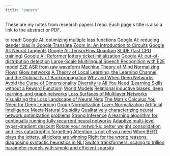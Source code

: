 ```yaml
---
title: "papers"
---
```


These are my notes from research papers I read. Each page's title is also a link to the abstract or PDF.

to read: [Google AI: optimizing multiple loss functions](https://ai.googleblog.com/2020/04/optimizing-multiple-loss-functions-with.html) [Google AI: reducing gender bias in Google Translate](https://ai.googleblog.com/2020/04/a-scalable-approach-to-reducing-gender.html) [Zoom In: An Introduction to Circuits](https://distill.pub/2020/circuits/zoom-in/) [Google AI: Neural Tangents](https://ai.googleblog.com/2020/03/fast-and-easy-infinitely-wide-networks.html) [Google AI: TensorFlow Quantum](https://ai.googleblog.com/2020/03/announcing-tensorflow-quantum-open.html) [SLIDE (fast CPU training)](https://arxiv.org/abs/1903.03129) [Google AI: Reformer](https://ai.googleblog.com/2020/01/reformer-efficient-transformer.html) [lottery ticket initialization](https://arxiv.org/abs/1906.02773) [Google AI: out-of-distribution detection](https://ai.googleblog.com/2019/12/improving-out-of-distribution-detection.html) [Large-Scale Multilingual Speech Recognition with E2E model](https://arxiv.org/abs/1909.05330) [E2E ASR from raw waveform](https://arxiv.org/abs/1806.07098) [Machine Theory of Mind](https://arxiv.org/abs/1802.07740v2) [Normalizing Flows](https://akosiorek.github.io/ml/2018/04/03/norm_flows.html) [Glow networks](https://arxiv.org/abs/1807.03039) [A Theory of Local Learning, the Learning Channel, and the Optimality of Backpropagation](https://arxiv.org/abs/1506.06472) [Why and When Deep Networks Avoid the Curse of Dimensionality](https://arxiv.org/abs/1611.00740) [Diversity is All You Need (Learning Skills without a Reward Function)](https://arxiv.org/abs/1802.06070v6) [World Models](https://arxiv.org/abs/1803.10122v4) [Relational inductive biases, deep learning, and graph networks](https://arxiv.org/abs/1806.01261) [Loss Surfaces of Multilayer Networks](https://arxiv.org/abs/1412.0233) [Visualizing the Loss Landscape of Neural Nets](https://arxiv.org/abs/1712.09913v3) [The Matrix Calculus You Need for Deep Learning](https://arxiv.org/abs/1802.01528v3) [Group Normalization](https://arxiv.org/abs/1803.08494v3) [Layer Normalization](https://arxiv.org/abs/1607.06450) [Artificial Intelligence Meets Natural Stupidity](http://www.cs.yorku.ca/~jarek/courses/ai/F11/naturalstupidity.pdf) [Qualitatively characterizing neural network optimization problems](https://arxiv.org/abs/1412.6544) [Strong Inference](http://knowledgecontext.org/COSMOS/Strong_Inference_(Platt).pdf) [A learning algorithm for continually running fully recurrent neural networks](http://citeseerx.ist.psu.edu/viewdoc/summary?doi=10.1.1.52.9724) [Adaptive multi-level hyper-gradient descent](https://arxiv.org/abs/2008.07277) [Rotate your networks: better weight consolidation and less catastrophic forgetting](https://arxiv.org/abs/1802.02950) [Attention is not *all* you need](http://proceedings.mlr.press/v139/dong21a/dong21a.pdf) [When BERT plays the lottery, all tickets are winning](https://arxiv.org/abs/2005.00561) [Right for the wrong reasons: diagnosing syntactic heuristics in NLI](https://aclanthology.org/P19-1334.pdf) [Switch transformers: scaling to trillion parameter models with simple and efficient sparsity](https://arxiv.org/pdf/2101.03961.pdf)
